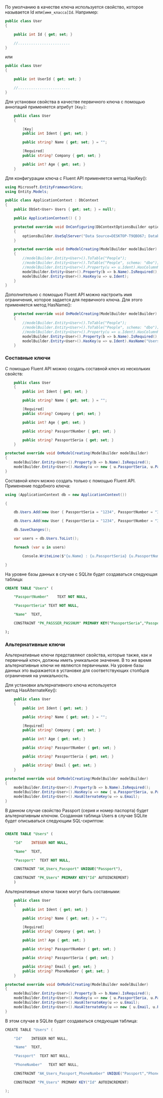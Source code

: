 По умолчанию в качестве ключа используется свойство, которое называется Id или`[имя_класса]Id`. Например:

```cs
public class User
{

	public int Id { get; set; }

	//........................
}
```

или

```cs
public class User
{

	public int UserId { get; set; }

	//........................
}
```


Для установки свойства в качестве первичного ключа с помощью аннотаций применяется атрибут `[Key]`:

```cs
	public class User
	{

		[Key]
		public int Ident { get; set; }

		public string? Name { get; set; } = "";

		[Required]
		public string? Company { get; set; }

		public int? Age { get; set; }
	}
```

Для конфигурации ключа с Fluent API применяется метод HasKey():

```cs
using Microsoft.EntityFrameworkCore;
using Entity.Models;

public class ApplicationContext : DbContext
{
	public DbSet<User> Users { get; set; } = null!;

	public ApplicationContext() { }

	protected override void OnConfiguring(DbContextOptionsBuilder optionsBuilder)
	{
		optionsBuilder.UseSqlServer("Data Source=DESKTOP-T9QBO67; Database=newnew;User ID=sa;Password=shalom***;Trust Server Certificate=True;");
	}

	protected override void OnModelCreating(ModelBuilder modelBuilder)
	{ 
		//modelBuilder.Entity<User>().ToTable("People");
		//modelBuilder.Entity<User>().ToTable("People", schema: "dbo");	// dbo для SqlServer
		//modelBuilder.Entity<User>().Property(u => u.Ident).HasColumnName("user_u_id");
		modelBuilder.Entity<User>().Property(b => b.Name).IsRequired();
		modelBuilder.Entity<User>().HasKey(u => u.Ident);
	}
}
```

Дополнительно с помощью Fluent API можно настроить имя ограничения, которое задается для первичного ключа. Для этого применяется метод HasName():

```cs
	protected override void OnModelCreating(ModelBuilder modelBuilder)
	{ 
		//modelBuilder.Entity<User>().ToTable("People");
		//modelBuilder.Entity<User>().ToTable("People", schema: "dbo");	// dbo для SqlServer
		//modelBuilder.Entity<User>().Property(u => u.Ident).HasColumnName("user_u_id");
		modelBuilder.Entity<User>().Property(b => b.Name).IsRequired();
		modelBuilder.Entity<User>().HasKey(u => u.Ident).HasName("UsersPrimaryKey");
	}
```

### Составные ключи

С помощью Fluent API можно создать составной ключ из нескольких свойств:

```cs
	public class User
	{
		public int Ident { get; set; }

		public string? Name { get; set; } = "";

		[Required]
		public string? Company { get; set; }

		public int? Age { get; set; }

		public string? PassportNumber { get; set; }

		public string? PassportSeria { get; set; }
	}
```

```cs
protected override void OnModelCreating(ModelBuilder modelBuilder)
{ 
	modelBuilder.Entity<User>().Property(b => b.Name).IsRequired();
	modelBuilder.Entity<User>().HasKey(u => new { u.PassportSeria, u.PassportNumber}).HasName("PK_PASSSER_PASSNUM");
}
```

Составной ключ можно создать только с помощью Fluent API. Применение подобного ключа:

```cs
using (ApplicationContext db = new ApplicationContext())

{

	db.Users.Add(new User { PassportSeria = "1234", PassportNumber = "345678", Name = "Tom" });

	db.Users.Add(new User { PassportSeria = "1234", PassportNumber = "345679", Name = "Bob" });

	db.SaveChanges();

	var users = db.Users.ToList();

	foreach (var u in users)

		Console.WriteLine($"{u.Name} : {u.PassportSeria} {u.PassportNumber}");

}
```

На уровне базы данных в случае с SQLite будет создаваться следующая таблица:

```sql
CREATE TABLE "Users" (

    "PassportNumber"    TEXT NOT NULL,

    "PassportSeria" TEXT NOT NULL,

    "Name"  TEXT,

    CONSTRAINT "PK_PASSSER_PASSNUM" PRIMARY KEY("PassportSeria","PassportNumber")

);
```

### Альтернативные ключи

Альтернативные ключи представляют свойства, которые также, как и первичный ключ, должны иметь уникальное значение. В то же время альтернативные ключи не являются первичными. На уровне базы данных это выражается в установке для соответствующих столбцов ограничения на уникальность.

Для установки альтернативного ключа используется метод HasAlternateKey():

```cs
	public class User
	{
		public int Ident { get; set; }

		public string? Name { get; set; } = "";

		[Required]
		public string? Company { get; set; }

		public int? Age { get; set; }

		public string? PassportNumber { get; set; }

		public string? PassportSeria { get; set; }

		public string? Email { get; set; }
	}
```

```cs
protected override void OnModelCreating(ModelBuilder modelBuilder)
{ 
	modelBuilder.Entity<User>().Property(b => b.Name).IsRequired();
	modelBuilder.Entity<User>().HasKey(u => new { u.PassportSeria, u.PassportNumber}).HasName("PK_PASSSER_PASSNUM");
	modelBuilder.Entity<User>().HasAlternateKey(u => u.Email);
}
```

В данном случае свойство Passport (серия и номер паспорта) будет альтернативным ключом. Созданная таблица Users в случае SQLite будет описываться следующим SQL-скриптом:

```sql

CREATE TABLE "Users" (

    "Id"    INTEGER NOT NULL,

    "Name"  TEXT,

    "Passport"  TEXT NOT NULL,

    CONSTRAINT "AK_Users_Passport" UNIQUE("Passport"),

    CONSTRAINT "PK_Users" PRIMARY KEY("Id" AUTOINCREMENT)
	)
```

Альтернативные ключи также могут быть составными:

```cs
	public class User
	{
		public int Ident { get; set; }

		public string? Name { get; set; } = "";

		[Required]
		public string? Company { get; set; }

		public int? Age { get; set; }

		public string? PassportNumber { get; set; }

		public string? PassportSeria { get; set; }

		public string? Email { get; set; }
		public string? PhoneNumber { get; set; }
	}
```

```cs
protected override void OnModelCreating(ModelBuilder modelBuilder)
{ 
	modelBuilder.Entity<User>().Property(b => b.Name).IsRequired();
	modelBuilder.Entity<User>().HasKey(u => new { u.PassportSeria, u.PassportNumber}).HasName("PK_PASSSER_PASSNUM");
	modelBuilder.Entity<User>().HasAlternateKey(u => u.Email);
	modelBuilder.Entity<User>().HasAlternateKey(u => new { u.Email, u.PhoneNumber });
}
```

В этом случае в SQLite будет создаваться следующая таблица:

```cs
CREATE TABLE "Users" (

    "Id"    INTEGER NOT NULL,

    "Name"  TEXT,

    "Passport"  TEXT NOT NULL,

    "PhoneNumber"   TEXT NOT NULL,

    CONSTRAINT "AK_Users_Passport_PhoneNumber" UNIQUE("Passport","PhoneNumber"),

    CONSTRAINT "PK_Users" PRIMARY KEY("Id" AUTOINCREMENT)

);
```